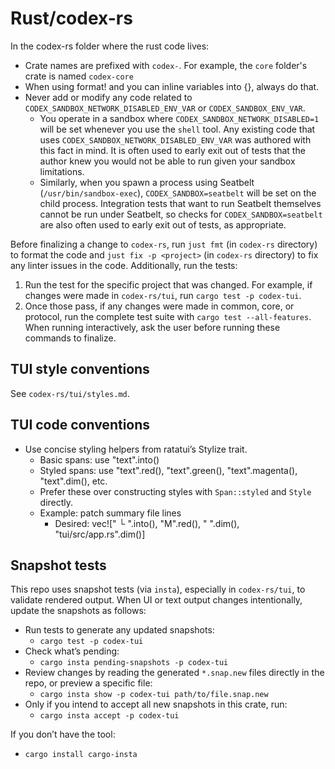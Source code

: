 # Rust/codex-rs

In the codex-rs folder where the rust code lives:

- Crate names are prefixed with `codex-`. For example, the `core` folder's crate is named `codex-core`
- When using format! and you can inline variables into {}, always do that.
- Never add or modify any code related to `CODEX_SANDBOX_NETWORK_DISABLED_ENV_VAR` or `CODEX_SANDBOX_ENV_VAR`.
  - You operate in a sandbox where `CODEX_SANDBOX_NETWORK_DISABLED=1` will be set whenever you use the `shell` tool. Any existing code that uses `CODEX_SANDBOX_NETWORK_DISABLED_ENV_VAR` was authored with this fact in mind. It is often used to early exit out of tests that the author knew you would not be able to run given your sandbox limitations.
  - Similarly, when you spawn a process using Seatbelt (`/usr/bin/sandbox-exec`), `CODEX_SANDBOX=seatbelt` will be set on the child process. Integration tests that want to run Seatbelt themselves cannot be run under Seatbelt, so checks for `CODEX_SANDBOX=seatbelt` are also often used to early exit out of tests, as appropriate.

Before finalizing a change to `codex-rs`, run `just fmt` (in `codex-rs` directory) to format the code and `just fix -p <project>` (in `codex-rs` directory) to fix any linter issues in the code. Additionally, run the tests:
1. Run the test for the specific project that was changed. For example, if changes were made in `codex-rs/tui`, run `cargo test -p codex-tui`.
2. Once those pass, if any changes were made in common, core, or protocol, run the complete test suite with `cargo test --all-features`.
When running interactively, ask the user before running these commands to finalize.

## TUI style conventions

See `codex-rs/tui/styles.md`.

## TUI code conventions

- Use concise styling helpers from ratatui’s Stylize trait.
  - Basic spans: use "text".into()
  - Styled spans: use "text".red(), "text".green(), "text".magenta(), "text".dim(), etc.
  - Prefer these over constructing styles with `Span::styled` and `Style` directly.
  - Example: patch summary file lines
    - Desired: vec!["  └ ".into(), "M".red(), " ".dim(), "tui/src/app.rs".dim()]

## Snapshot tests

This repo uses snapshot tests (via `insta`), especially in `codex-rs/tui`, to validate rendered output. When UI or text output changes intentionally, update the snapshots as follows:

- Run tests to generate any updated snapshots:
  - `cargo test -p codex-tui`
- Check what’s pending:
  - `cargo insta pending-snapshots -p codex-tui`
- Review changes by reading the generated `*.snap.new` files directly in the repo, or preview a specific file:
  - `cargo insta show -p codex-tui path/to/file.snap.new`
- Only if you intend to accept all new snapshots in this crate, run:
  - `cargo insta accept -p codex-tui`

If you don’t have the tool:
- `cargo install cargo-insta`

